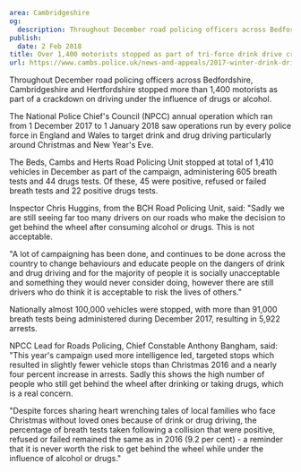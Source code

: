 ```yaml
area: Cambridgeshire
og:
  description: Throughout December road policing officers across Bedfordshire, Cambridgeshire and Hertfordshire stopped more than 1,400 motorists as part of a crackdown on driving under the influence of drugs or alcohol.
publish:
  date: 2 Feb 2018
title: Over 1,400 motorists stopped as part of tri-force drink drive crackdown
url: https://www.cambs.police.uk/news-and-appeals/2017-winter-drink-drive-campaign-results
```

Throughout December road policing officers across Bedfordshire, Cambridgeshire and Hertfordshire stopped more than 1,400 motorists as part of a crackdown on driving under the influence of drugs or alcohol.

The National Police Chief's Council (NPCC) annual operation which ran from 1 December 2017 to 1 January 2018 saw operations run by every police force in England and Wales to target drink and drug driving particularly around Christmas and New Year's Eve.

The Beds, Cambs and Herts Road Policing Unit stopped at total of 1,410 vehicles in December as part of the campaign, administering 605 breath tests and 44 drugs tests. Of these, 45 were positive, refused or failed breath tests and 22 positive drugs tests.

Inspector Chris Huggins, from the BCH Road Policing Unit, said: "Sadly we are still seeing far too many drivers on our roads who make the decision to get behind the wheel after consuming alcohol or drugs. This is not acceptable.

"A lot of campaigning has been done, and continues to be done across the country to change behaviours and educate people on the dangers of drink and drug driving and for the majority of people it is socially unacceptable and something they would never consider doing, however there are still drivers who do think it is acceptable to risk the lives of others."

Nationally almost 100,000 vehicles were stopped, with more than 91,000 breath tests being administered during December 2017, resulting in 5,922 arrests.

NPCC Lead for Roads Policing, Chief Constable Anthony Bangham, said: "This year's campaign used more intelligence led, targeted stops which resulted in slightly fewer vehicle stops than Christmas 2016 and a nearly four percent increase in arrests. Sadly this shows the high number of people who still get behind the wheel after drinking or taking drugs, which is a real concern.

"Despite forces sharing heart wrenching tales of local families who face Christmas without loved ones because of drink or drug driving, the percentage of breath tests taken following a collision that were positive, refused or failed remained the same as in 2016 (9.2 per cent) - a reminder that it is never worth the risk to get behind the wheel while under the influence of alcohol or drugs."
